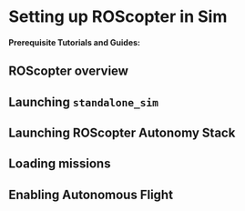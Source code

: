 # Setting up ROScopter in Sim

#### Prerequisite Tutorials and Guides:


## ROScopter overview

## Launching `standalone_sim`


## Launching ROScopter Autonomy Stack


## Loading missions


## Enabling Autonomous Flight


